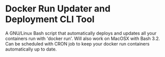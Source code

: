 # Docker Run Updater and Deployment CLI Tool
 A GNU/Linux Bash script that automatically deploys and updates all your containers run with 'docker run'. Will also work on MacOSX with Bash 3.2. Can be scheduled with CRON job to keep your docker run containers automatically up to date.

